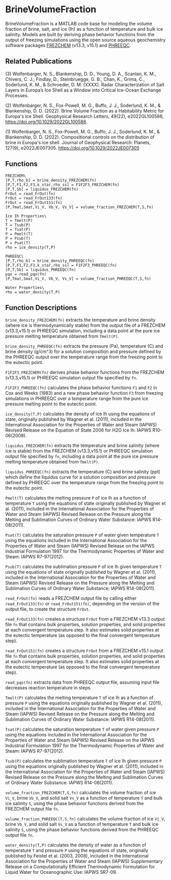 # BrineVolumeFraction
BrineVolumeFraction is a MATLAB code base for modeling the volume fraction of brine, salt, and ice (Ih) as a function of temperature and bulk ice salinity. Models are built by deriving phase behavior functions from the output of freezing simulations using the open source aqueous geochemistry software packages [FREZCHEM](https://github.com/MarcNeveu/frezchem) (v13.3, v15.1) and [PHREEQC](https://www.usgs.gov/software/phreeqc-version-3). 

## Related Publications
(3) Wolfenbarger, N. S., Blankenship, D. D., Young, D. A., Scanlan, K. M., Chivers, C. J., Findlay, D., Steinbruegge, G. B., Chan, K., Grima, C., Soderlund, K. M., & Schroeder, D. M. (XXXX). Radar Characterization of Salt Layers in Europa’s Ice Shell as a Window into Critical Ice-Ocean Exchange Processes.

(2) Wolfenbarger, N. S., Fox-Powell, M. G., Buffo, J. J., Soderlund, K. M., & Blankenship, D. D. (2022). Brine Volume Fraction as a Habitability Metric for Europa's Ice Shell. Geophysical Research Letters, 49(22), e2022GL100586, https://doi.org/10.1029/2022GL100586.

(1) Wolfenbarger, N. S., Fox-Powell, M. G., Buffo, J. J., Soderlund, K. M., & Blankenship, D. D. (2022). Compositional controls on the distribution of brine in Europa's ice shell. Journal of Geophysical Research: Planets, 127(9), e2022JE007305. https://doi.org/10.1029/2022JE007305 


## Functions
```
FREZCHEM\
[P,T,rho_b] = brine_density_FREZCHEM(fn)
[P,T,F1,F2,F3,k_star,rho_ss] = F1F2F3_FREZCHEM(fn)
[P,T,Sb] = liquidus_FREZCHEM(fn)  
FrOut = read_FrOut(fn)  
FrOut = read_FrOut133(fn)  
FrOut = read_FrOut151(fn) 
[P,Tmat,Smat,Vi_V, Vb_V, Vs_V] = volume_fraction_FREZCHEM(T,S,fn)  

Ice Ih Properties\
T = Tmelt(P)  
T = Tsub(P)
T = Tsat(P)
P = Pmelt(T)
P = Psub(T)
P = Psat(T)
rho = ice_density(T,P)  

PHREEQC\
[P,T,rho_b] = brine_density_PHREEQC(fn)
[P,T,F1,F2,F3,k_star,rho_ss] = F1F2F3_PHREEQC(fn)
[P,T,Sb] = liquidus_PHREEQC(fn)
pqo = read_pqo(fn)  
[P,Tmat,Smat,Vi_V, Vb_V, Vs_V] = volume_fraction_PHREEQC(T,S,fn)

Water Properties\
rho = water_density(T,P)  
``` 
## Function Descriptions
`brine_density_FREZCHEM(fn)` extracts the temperature and brine density (where ice is thermodynamically stable) from the output file of a FREZCHEM (v13.3,v15.1) or PHREEQC simulation, including a data point at the pure ice pressure melting temperature obtained from `Tmelt(P)`.

`brine_density_PHREEQC(fn)` extracts the pressure (Pa), temperature (C) and brine density (g/cm^3) for a solution composition and pressure defined by the PHREEQC output over the temperature range from the freezing point to the eutectic point.

`F1F2F3_FREZCHEM(fn)` derives phase behavior functions from the FREZCHEM (v13.3,v15.1) or PHREEQC simulation output file specified by `fn`.

`F1F2F3_PHREEQC(fn)` calculates the phase behavior functions `F1` and `F2` in Cox and Weeks (1983) and a new phase behavior function `F3` from freezing simulations in PHREEQC over a temperature range from the pure ice pressure melting point to the eutectic point.

`ice_density(T,P)` calculates the density of ice Ih using the equations of state, originally published by Wagner et al. (2011), included in the International Association for the Properties of Water and Steam (IAPWS) Revised Release on the Equation of State 2006 for H2O Ice Ih: IAPWS R10-06(2009).

`liquidus_FREZCHEM(fn)` extracts the temperature and brine salinity (where ice is stable) from the FREZCHEM (v13.3,v15.1) or PHREEQC simulation output file specified by `fn`, including a data point at the pure ice pressure melting temperature obtained from `Tmelt(P)`. 

`liquidus_PHREEQC(fn)` extracts the temperature (C) and brine salinity (ppt) which define the liquidus curve for a solution composition and pressure defined by PHREEQC over the temperature range from the freezing point to the eutectic point.

`Pmelt(T)` calculates the melting pressure `P` of ice Ih as a function of temperature `T` using the equations of state originally published by Wagner et al. (2011), included in the International Association for the Properties of Water and Steam (IAPWS) Revised Release on the Pressure along the Melting and Sublimation Curves of Ordinary Water Substance: IAPWS R14-08(2011).

`Psat(T)` calculates the saturation pressure `P` of water given temperature `T` using the equations included in the International Association for the Properties of Water and Steam (IAPWS) Revised Release on the IAPWS Industrial Formulation 1997 for the Thermodynamic Properties of Water and Steam: IAPWS R7-97(2012).

`Psub(T)` calculates the sublimation pressure `P` of ice Ih given temperature `T` using the equations of state originally published by Wagner et al. (2011), included in the International Association for the Properties of Water and Steam (IAPWS) Revised Release on the Pressure along the Melting and Sublimation Curves of Ordinary Water Substance: IAPWS R14-08(2011).

`read_FrOut(fn)`  reads a FREZCHEM output file by calling either `read_FrOut133(fn)` or `read_FrOut151(fn)`, depending on the version of the output file, to create the structure `FrOut`. 

`read_FrOut133(fn)` creates a structure `FrOut` from a FREZCHEM v13.3 output file `fn` that contains bulk properties, solution properties, and solid properties at each convergent temperature step. It also estimates solid properties at the eutectic temperature (as opposed to the final convergent temperature step).

`read_FrOut151(fn)` creates a structure `FrOut` from a FREZCHEM v15.1 output file `fn` that contains bulk properties, solution properties, and solid properties at each convergent temperature step. It also estimates solid properties at the eutectic temperature (as opposed to the final convergent temperature step).

`read_pqo(fn)` extracts data from PHREEQC output file, assuming input file decreases reaction temperature in steps.
 
`Tmelt(P)` calculates the melting temperature `T` of ice Ih as a function of pressure `P` using the equations originally published by Wagner et al. (2011), included in the International Association for the Properties of Water and Steam (IAPWS) Revised Release on the Pressure along the Melting and Sublimation Curves of Ordinary Water Substance: IAPWS R14-08(2011).
 
`Tsat(P)` calculates the saturation temperature `T` of water given pressure `P` using the equations included in the International Association for the Properties of Water and Steam (IAPWS) Revised Release on the IAPWS Industrial Formulation 1997 for the Thermodynamic Properties of Water and Steam: IAPWS R7-97(2012).
 
`Tsub(P)` calculates the sublimation temperature `T` of ice Ih given pressure `P` using the equations originally published by Wagner et al. (2011), included in the International Association for the Properties of Water and Steam (IAPWS) Revised Release on the Pressure along the Melting and Sublimation Curves of Ordinary Water Substance: IAPWS R14-08(2011).
 
`volume_fraction_FREZCHEM(T,S,fn)` calculates the volume fraction of ice `Vi_V`, brine `Vb_V`, and solid salt `Vs_V` as a function of temperature `T` and bulk ice salinity `S`, using the phase behavior functions derived from the FREZCHEM output file `fn`.

 
`volume_fraction_PHREEQC(T,S,fn)` calculates the volume fraction of ice `Vi_V`, brine `Vb_V`, and solid salt `Vs_V` as a function of temperature `T` and bulk ice salinity `S`, using the phase behavior functions derived from the PHREEQC output file `fn`.

`water_density(T,P)` calculates the density of water as a function of temperature `T` and pressure `P` using the equations of state, originally published by Feistel et al. (2003, 2008), included in the International Association for the Properties of Water and Steam (IAPWS) Supplementary Release on a Computationally Efficient Thermodynamic Formulation for Liquid Water for Oceanographic Use: IAPWS SR7-09. 

